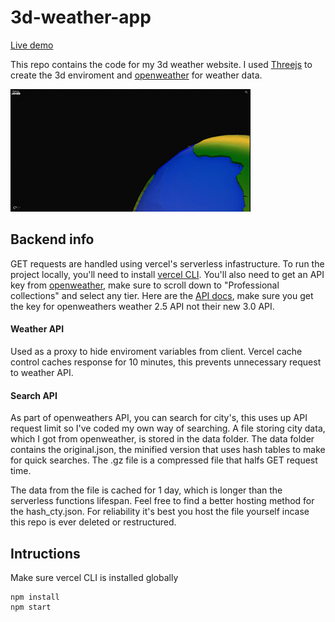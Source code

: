 # 3d-weather-app
[Live demo](https://3d-weather-app.vercel.app)

This repo contains the code for my 3d weather website. I used [Threejs](https://threejs.org/) to create the 3d enviroment and [openweather](https://openweathermap.org/) for weather data.

![](https://raw.githubusercontent.com/Joheb133/3d-weather-app/main/public/weather-3d.gif)

## Backend info
GET requests are handled using vercel's serverless infastructure. To run the project locally, you'll need to install [vercel CLI](https://vercel.com/docs/cli). You'll also need to get an API key from [openweather](https://openweathermap.org/price "Openweather's API's"), make sure to scroll down to "Professional collections" and select any tier. Here are the [API docs](https://openweathermap.org/current), make sure you get the key for openweathers weather 2.5 API not their new 3.0 API.

#### Weather API
Used as a proxy to hide enviroment variables from client. Vercel cache control caches response for 10 minutes, this prevents unnecessary request to weather API.

#### Search API
As part of openweathers API, you can search for city's, this uses up API request limit so I've coded my own way of searching. A file storing city data, which I got from openweather, is stored in the data folder. The data folder contains the original.json, the minified version that uses hash tables to make for quick searches. The .gz file is a compressed file that halfs GET request time. 

The data from the file is cached for 1 day, which is longer than the serverless functions lifespan. Feel free to find a better hosting method for the hash_cty.json. For reliability it's best you host the file yourself incase this repo is ever deleted or restructured. 

## Intructions
Make sure vercel CLI is installed globally
```
npm install
npm start
```
